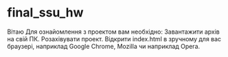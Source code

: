 ﻿# final_ssu_hw
Вітаю
Для ознайомлення з проектом вам необхідно:
 Завантажити архів на свій ПК.
 Розахівувати проект.
 Відкрити index.html в зручному для вас браузері, наприклад Google Chrome, Mozilla чи наприклад Opera.
